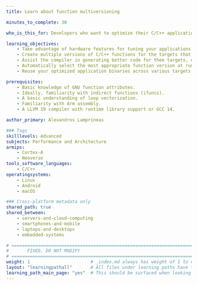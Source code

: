 ```yaml
---
title: Learn about function multiversioning

minutes_to_complete: 30

who_is_this_for: Developers who want to optimize their C/C++ applications across Arm64 targets.

learning_objectives:
    - Take advantage of hardware features for tuning your applications at function-level granularity.
    - Create multiple versions of C/C++ functions for the targets that you intend to run your applications on.
    - Assist the compiler in generating better code for thee targets, or provide your own optimized versions at source level.
    - Automatically select the most appropriate function version at runtime.
    - Reuse your optimized application binaries across various targets.

prerequisites:
    - Basic knowledge of GNU function attributes. 
    - Ideally, familiarity with indirect functions (ifuncs).
    - A basic understanding of loop vectorization.
    - Familiarity with Arm assembly.
    - A LLVM 19 compiler with runtime library support or GCC 14.

author_primary: Alexandros Lamprineas

### Tags
skilllevels: Advanced
subjects: Performance and Architecture
armips:
    - Cortex-A
    - Neoverse
tools_software_languages:
    - C/C++
operatingsystems:
    - Linux
    - Android
    - macOS

### Cross-platform metadata only
shared_path: true
shared_between:
    - servers-and-cloud-computing
    - smartphones-and-mobile
    - laptops-and-desktops
    - embedded-systems

# ================================================================================
#       FIXED, DO NOT MODIFY
# ================================================================================
weight: 1                       # _index.md always has weight of 1 to order correctly
layout: "learningpathall"       # All files under learning paths have this same wrapper
learning_path_main_page: "yes"  # This should be surfaced when looking for related content. Only set for _index.md of learning path content.
---
```

